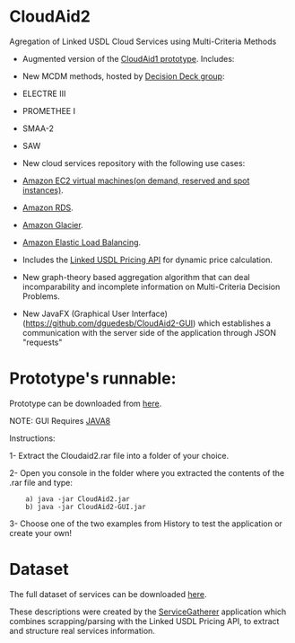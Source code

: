 CloudAid2
=========

Agregation of Linked USDL Cloud Services using Multi-Criteria Methods



- Augmented version of the [CloudAid1 prototype](https://github.com/jorgearj/CloudAid). Includes:

- New MCDM methods, hosted by [Decision Deck group](http://www.decision-deck.org/project/):

 - ELECTRE III

 - PROMETHEE I

 - SMAA-2
 
 - SAW
 
- New cloud services repository with the following use cases:

 - [Amazon EC2 virtual machines(on demand, reserved and spot instances)](http://aws.amazon.com/ec2/).
 - [Amazon RDS](http://aws.amazon.com/rds/).
 - [Amazon Glacier](http://aws.amazon.com/glacier/).
 - [Amazon Elastic Load Balancing](http://aws.amazon.com/elasticloadbalancing/).


- Includes the [Linked USDL Pricing API](https://github.com/jorgearj/USDLPricing_API) for dynamic price calculation.

- New graph-theory based aggregation algorithm that can deal incomparability and incomplete information on Multi-Criteria Decision Problems. 

- New JavaFX (Graphical User Interface)(https://github.com/dguedesb/CloudAid2-GUI)  which establishes a communication with the server side of the application through JSON "requests"


Prototype's runnable:
==

Prototype can be downloaded from [here](https://www.dropbox.com/s/qti1i5pd38wa1qu/CloudAid2.rar).

NOTE: GUI Requires [JAVA8](http://www.oracle.com/technetwork/java/javase/downloads/jdk8-downloads-2133151.html)


Instructions:

1- Extract the Cloudaid2.rar file into a folder of your choice.

2- Open you console in the folder where you extracted the contents of the .rar file and type:
        
		a) java -jar CloudAid2.jar
		b) java -jar CloudAid2-GUI.jar

3- Choose one of the two examples from History to test the application or create your own!




Dataset
==

The full dataset of services can be downloaded [here](https://www.dropbox.com/s/8zoz0107ky83mdf/ServiceVault.rar). 

These descriptions were created by the [ServiceGatherer](https://github.com/dguedesb/CloudAid2-ServiceGatherer) application which combines scrapping/parsing with the Linked USDL Pricing API, to extract and structure real services information.


